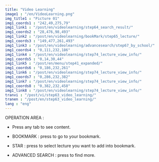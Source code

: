 ```yaml
---
title: "Video Learning"
image1 : "/en/VideoLearning.png"
img_title1 : "Picture 01"
img1_coords1 : "242,49,275,79"
img1_link1 : "/post/en/videolearning/step64_search_result/"
img1_coords2 : "28,476,98,493"
img1_link2 : "/post/en/videolearning/bookMark/step65_lecture/"
img1_coords3 : "149,477,261,493"
img1_link3 : "/post/en/videolearning/advancesearch/step67_by_school/"
img1_coords4 : "0,111,232,186"
img1_link4 : "/post/en/videolearning/step74_lecture_view_info/"
img1_coords5 : "0,14,30,44"
img1_link5 : "/post/en/menu/step41_expanded/"
img1_coords6 : "0,186,232,261"
img1_link6 : "/post/en/videolearning/step74_lecture_view_info/"
img1_coords7 : "0,286,232,382"
img1_link7 : "/post/en/videolearning/step74_lecture_view_info/"
img1_coords8 : "0,382,232,458"
img1_link8 : "/post/en/videolearning/step74_lecture_view_info/"
tranvi : "/post/vi/step63_video_learning/"
tranen : "/post/en/step63_video_learning/"
lang : "eng"
---
```

OPERATION AREA :

- Press any tab to see content.

- BOOKMARK : press to go to your bookmark.

- STAR : press to select lecture you want to add into bookmark.

- ADVANCED SEARCH : press to find more.
